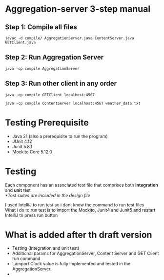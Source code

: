 # Aggregation-server 3-step manual

## Step 1: Compile all files
```shell
javac -d compile/ AggregationServer.java ContentServer.java GETClient.java 
```

## Step 2: Run Aggregation Server
```shell
java -cp compile AggregationServer
```

## Step 3: Run other client in any order
```shell
java -cp compile GETClient localhost:4567
```

```shell
java -cp compile ContentServer localhost:4567 weather_data.txt
```

# Testing Prerequisite
- Java 21 (also a prerequisite to run the program)
- JUnit 4.12
- Junit 5.8.1
- Mockito Core 5.12.0

# Testing
Each component has an associated test file that comprises both **integration** and **unit** test <br>
_*Test suites are included in the design file_ <br>

I used IntelliJ to run test so i dont know the command to run test files<br>
What i do to run test is to import the Mockito, Junit4 and Junit5 and restart IntelliJ to press run button
# What is added after th draft version
- Testing (Integration and unit test)
- Additional params for AggregationServer, Content Server and GET Client run command
- Lamport Clock value is fully implemented and tested in the AggregationServer.
- 